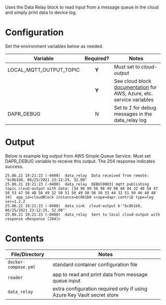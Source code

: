 Uses the Data Relay block to read input from a message queue in the cloud and simply print data to device log.

# Configuration
Set the environment variables below as needed.

| Variable | Required? | Notes |
| -------- | :-------: | ----- |
| LOCAL_MQTT_OUTPUT_TOPIC | **Y** | Must set to _cloud-output_ |
|  | **Y** | See cloud block [documentation](https://stupefied-johnson-ee1062.netlify.app/docs/message-queues) for AWS, Azure, etc. service variables |
| DAPR_DEBUG | N | Set to _1_ for debug messages in the data_relay log |


# Output
Below is example log output from AWS Simple Queue Service. Must set DAPR_DEBUG variable to receive this output. The 204 response indicates success.

```
25.06.21 19:21:23 (-0400)  data_relay  Data received from remote: "bc8b1b0, 06/25/2021 23:12:25, 32.00"
25.06.21 19:21:23 (-0400)  data_relay  DEBU[0003] mqtt publishing topic cloud-output with data: [34 98 99 56 98 49 98 48 44 32 48 54 47 50 53 47 50 48 50 49 32 50 51 58 49 50 58 50 53 44 32 51 50 46 48 48 34]  app_id=cloudBlock instance=bc8b1b0 scope=dapr.contrib type=log ver=1.2.2
25.06.21 19:21:23 (-0400)  data_sink  cloud-output b'"bc8b1b0, 06/25/2021 23:12:25, 32.00"'
25.06.21 19:21:23 (-0400)  data_relay  Sent to local cloud-output with response <Response [204]>
```

# Contents

| File/Directory | Notes |
| -------------- | ----- |
| `docker-compose.yml` | standard container configuration file |
| `reader` | app to read and print data from message queue input |
| `data_relay`| extra configuration required only if using Azure Key Vault secret store |


